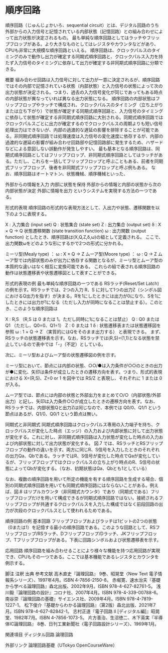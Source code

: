 # 順序回路

順序回路（じゅんじょかいろ、sequential circuit）とは、デジタル回路のうち外部からの入力信号と記憶されている内部状態（記憶回路）との組み合わせによって出力状態が決定されるもの。
最も単純な順序回路としてはラッチやフリップフロップがある。より大きなものとしてはレジスタやカウンタなどがあり、CPUも非常に大規模な順序回路といえる。
順序回路は、クロックパルスのタイミングのみで動作し出力が確定する同期式順序回路と、クロックパルス入力を持たず入力信号のタイミングに依存して出力が確定する非同期式順序回路に分類できる。

概要
組み合わせ回路は入力信号に対して出力が一意に決定されるが、順序回路ではその内部で記憶されている状態（内部状態）と入力信号の状態によって次の出力状態が決定される。つまり、過去の入力信号変化が同じであってもある時点の内部状態が異なっていれば異なる出力状態になる。
順序回路の内部状態はフリップフロップやラッチで構成され、クロックパルスのタイミング（立ち上がりまたは立ち下がり）で状態が確定する同期式順序回路と、入力信号のタイミングに依存して状態が確定する非同期式順序回路に大別される。同期式順序回路ではクロックパルスごとに出力が確定するのでクロックパルスの周期よりも短い信号処理出力はできないが、内部の過渡的な遅延の影響を排除することが可能である。非同期式順序回路では処理速度は入力信号の変化速度に依存するが、内部の過渡的な遅延の影響が組み合わせ回路部や記憶回路部に発生するため、ハザードなどによる意図しない誤動作が発生しやすい。
最も基本となる順序回路は、同期式順序回路としてはフリップフロップ、非同期式順序回路としてはラッチがある。ただし、これらを一括してフリップフロップと呼ぶこともある、前者を同期式フリップフロップ、後者を非同期式フリップフロップと呼ぶ例もある。
なお、順序回路はオートマトン、状態機械、順序機械といった、

外部からの情報を入力
内部に状態を保持
外部からの情報と内部の状態から次の内部状態が決定
外部に情報を出力
というシステムを実現する方法の一つである。

形式的表現
順序回路の形式的な表現方法として、入出力や状態、遷移関数を以下のように表現する。

X : 入力集合 (input set)
Q : 状態集合 (state set)
Z : 出力集合 (output set)
δ : X × Q → Q 状態遷移関数 (state transition function)
ω : 出力関数 (output function)
としたとき、順序回路は(X,Q,Z,δ,ω)の組として定義される。
ここで、出力関数ωをどのような形にするかで2つの形式に分かれる。

ミーリ型(Mealy type) ： ω : X × Q → Z
ムーア型(Moore type) ： ω : Q → Z
ムーア型では内部状態のみが出力に依存する関数となるが、ミーリ型とムーア型の本質的な違いはなく相互に変換可能である。
これらの組で表される順序回路の動作は状態遷移表や状態遷移図として表すことができる。

形式的表現の例
最も単純な順序回路の一つである RSラッチ(Reset/Set Latch)の例を示す。RSラッチでは、2つの入力 R、S に対して1つの出力Z（シンボル図におけるQ出力を指す）が決まる。Rを1にしたときには出力が0になり、Sを1にしたときには出力が1になる（ただし入力が同時になることは禁止する）。このとき、このような順序回路は

X : R,S （R,S は 0 または 1。ただし同時に1になることは禁止）
Q : Q0 または Q1 （ただし、Q0=0、Q1=1）
Z : 0 または 1
δ : 状態遷移表または状態遷移図を参照
ω : 1 × Q → Z （実質的にはQをそのまま出力する）
と表現できる。
まず、RSラッチの状態遷移表を示す。なお、RSラッチでは(R,S)=(1,1)となる状態を禁止しているので表中では「-」（不定）としている。

次に、ミーリ型およびムーア型の状態遷移図の例を示す。

ミーリ型において、節点には内部の状態、○○/●は入力条件が○○のときの出力が●に変化、矢印は条件が成立したときの遷移方向を表す。つまり、形式的表現における X=(R,S)、Z=0 or 1 を図中では RS/Z と表現し、それぞれに 1 または 0 が入る。

ムーア型では、節点には内部の状態と外部出力をまとめて○/○（内部状態/外部出力）と記し、矢印は入力条件○○が成立したときの遷移方向を表す。なお、RSラッチでは、内部状態Qと出力Zは同じなので、本例では Q0/0、Q1/1 という節点はあるが、Q1/0、Q0/1 という節点は無い。

同期式と非同期式
同期式順序回路はクロックパルス専用の入力端子を持ち、クロックパルスが変化した時点（エッジ）の入力および内部状態に対して出力状態が変化する。これに対し、非同期式順序回路は入力状態が変化した時点の入力および内部状態に対して出力状態が変化する。
図.7 では、RSラッチとRSフリップフロップの動作の違いを示す。両方に同じR、S信号を入力したときのそれぞれの出力Qa、Qbである。ラッチではR、S信号が変化した時点でQaが変化しているが、フリップフロップではクロックパルスの立ち上がり時点のR、S信号の状態によってQbが変化する。（なお、初期状態はQa、Qbとも1としている）

なお、複数の順序回路を用いて所定の機能を有する順序回路を生成する場合、個別の同期式順序回路を用いても同期式順序回路にはならないことがある。例えば、図.8 はリプルカウンタ（非同期式カウンタ）であり（同期式である）フリップフロップだけを用いて構成できるが同期式順序回路ではない。接続されるフリップフロップが共通するクロックパルスを入力した構成ではなく前段回路の出力が次段のクロックパルスとして使われるためである。

順序回路の例
基本回路
フリップフロップおよびラッチは1ビットの2つの状態（0または1）を記憶する最小の順序回路である。このような回路として、RSフリップフロップ/RSラッチ、Dフリップフロップ/Dラッチ、JKフリップフロップ、Tフリップフロップがある。下表に回路シンボルおよび状態遷移表を示す。

応用回路
順序回路を組み合わせることにより様々な機能を持つ応用回路が実現でき、CPUもその一つである。ここでは基本機能であるレジスタとカウンタを例示する。

脚注
注釈
出典
参考文献
高木直史『論理回路』 9巻、昭晃堂〈New Text 電子情報系シリーズ〉、1997年4月。ISBN 4-7856-2150-8。 
赤堀寛、速水治夫『基礎から学べる論理回路』森北出版、2002年9月。ISBN 978-4-627-82761-5。 
浅川毅『論理回路の設計』コロナ社、2007年4月。ISBN 978-4-339-00788-6。 
南谷崇『論理回路の基礎』サイエンス社、2009年4月。ISBN 978-4-7819-1227-1。 
松下俊介『基礎からわかる論理回路』（第2版）森北出版、2021年7月。ISBN 978-4-627-82842-1。 
志村正道『電子回路 II [ディジタル編]』昭晃堂、1982年7月。ISBN 4-7856-1073-5。 
片方善治、生沼徳二、木下英実『半導体IC論理回路』 8巻、日刊工業新聞社〈電子回路設計シリーズ〉、1969年1月。

関連項目
ディジタル回路
論理回路

外部リンク
論理回路基礎（UTokyo OpenCourseWare）